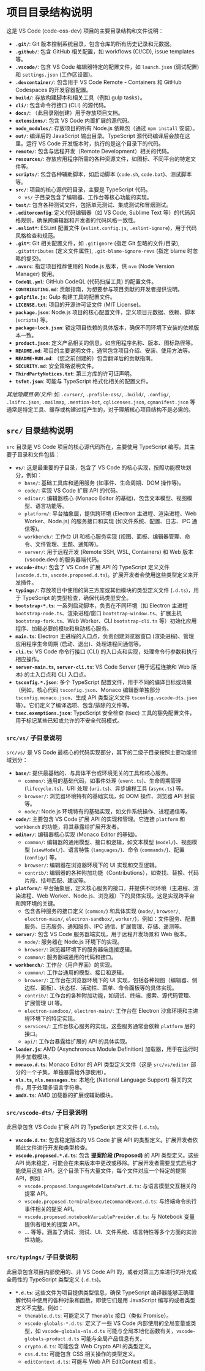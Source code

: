 # 项目目录结构说明

这是 VS Code (code-oss-dev) 项目的主要目录结构和文件说明：

*   **`.git/`**: Git 版本控制系统目录，包含仓库的所有历史记录和元数据。
*   **`.github/`**: 包含 GitHub 相关配置，如 workflows (CI/CD), issue templates 等。
*   **`.vscode/`**: 包含 VS Code 编辑器特定的配置文件，如 `launch.json` (调试配置) 和 `settings.json` (工作区设置)。
*   **`.devcontainer/`**: 包含用于 VS Code Remote - Containers 和 GitHub Codespaces 的开发容器配置。
*   **`build/`**: 存放构建脚本和相关工具（例如 gulp tasks）。
*   **`cli/`**: 包含命令行接口 (CLI) 的源代码。
*   **`docs/`**: （此目录刚创建）用于存放项目文档。
*   **`extensions/`**: 包含 VS Code 内置扩展的源代码。
*   **`node_modules/`**: 存放项目的所有 Node.js 依赖包（通过 `npm install` 安装）。
*   **`out/`**: 编译后的 JavaScript 输出目录。TypeScript 源代码编译后会放在这里。运行 VS Code 开发版本时，执行的是这个目录下的代码。
*   **`remote/`**: 包含与远程开发（Remote Development）相关的代码。
*   **`resources/`**: 存放应用程序所需的各种资源文件，如图标、不同平台的特定文件等。
*   **`scripts/`**: 包含各种辅助脚本，如启动脚本 (`code.sh`, `code.bat`)、测试脚本等。
*   **`src/`**: 项目的核心源代码目录，主要是 TypeScript 代码。
    *   `vs/` 子目录包含了编辑器、工作台等核心功能的实现。
*   **`test/`**: 包含各种测试文件，包括单元测试、集成测试和冒烟测试。
*   **`.editorconfig`**: 定义代码编辑器（如 VS Code, Sublime Text 等）的代码风格规则，确保跨编辑器和开发者的代码风格一致性。
*   **`.eslint*`**: ESLint 配置文件 (`eslint.config.js`, `.eslint-ignore`)，用于代码风格检查和规范。
*   **`.git*`**: Git 相关配置文件，如 `.gitignore` (指定 Git 忽略的文件/目录), `.gitattributes` (定义文件属性), `.git-blame-ignore-revs` (指定 blame 时忽略的提交)。
*   **`.nvmrc`**: 指定项目推荐使用的 Node.js 版本，供 `nvm` (Node Version Manager) 使用。
*   **`CodeQL.yml`**: GitHub CodeQL (代码扫描工具) 的配置文件。
*   **`CONTRIBUTING.md`**: 贡献指南，为想要参与项目贡献的开发者提供说明。
*   **`gulpfile.js`**: Gulp 构建工具的配置文件。
*   **`LICENSE.txt`**: 项目的开源许可证文件 (MIT License)。
*   **`package.json`**: Node.js 项目的核心配置文件，定义项目元数据、依赖、脚本 (`scripts`) 等。
*   **`package-lock.json`**: 锁定项目依赖的具体版本，确保不同环境下安装的依赖版本一致。
*   **`product.json`**: 定义产品相关的信息，如应用程序名称、版本、图标路径等。
*   **`README.md`**: 项目的主要说明文件，通常包含项目介绍、安装、使用方法等。
*   **`README-RUN.md`**: （您之前创建的）包含翻译后的贡献指南。
*   **`SECURITY.md`**: 安全策略说明文件。
*   **`ThirdPartyNotices.txt`**: 第三方库的许可证声明。
*   **`tsfmt.json`**: 可能与 TypeScript 格式化相关的配置文件。

*其他隐藏目录/文件*: 如 `.cursor/`, `.profile-oss/`, `.build/`, `.config/`, `.lsifrc.json`, `.mailmap`, `.mention-bot`, `cglicenses.json`, `cgmanifest.json` 等通常是特定工具、缓存或构建过程产生的，对于理解核心项目结构不是必需的。


## `src/` 目录结构说明

`src` 目录是 VS Code 项目的核心源代码所在，主要使用 TypeScript 编写。其主要子目录和文件包括：

*   **`vs/`**: 这是最重要的子目录，包含了 VS Code 的核心实现，按照功能模块划分，例如：
    *   `base/`: 基础工具库和通用服务 (如事件、生命周期、DOM 操作等)。
    *   `code/`: 实现 VS Code 扩展 API 的代码。
    *   `editor/`: 编辑器核心 (Monaco Editor 的基础)，包含文本模型、视图模型、语言功能等。
    *   `platform/`: 平台抽象层，提供跨环境 (Electron 主进程、渲染进程、Web Worker、Node.js) 的服务接口和实现 (如文件系统、配置、日志、IPC 通信等)。
    *   `workbench/`: 工作台 UI 和核心服务实现 (视图、面板、编辑器管理、命令、文件管理、主题、通知等)。
    *   `server/`: 用于远程开发 (Remote SSH, WSL, Containers) 和 Web 版本 (vscode.dev) 的服务器端代码。
*   **`vscode-dts/`**: 包含了 VS Code 扩展 API 的 TypeScript 定义文件 (`vscode.d.ts`, `vscode.proposed.d.ts`)。扩展开发者会使用这些类型定义来开发插件。
*   **`typings/`**: 存放项目中使用的第三方库或其他模块的类型定义文件 (`.d.ts`)，用于 TypeScript 的类型检查，确保代码类型安全。
*   **`bootstrap-*.ts`**: 一系列启动脚本，负责在不同环境（如 Electron 主进程 `bootstrap-node.ts`、渲染进程/窗口 `bootstrap-window.ts`、扩展主机 `bootstrap-fork.ts`、Web Worker、CLI `bootstrap-cli.ts` 等）初始化应用程序、加载必要的模块和启动核心服务。
*   **`main.ts`**: Electron 主进程的入口点，负责创建浏览器窗口 (渲染进程)、管理应用程序生命周期 (启动、退出)、处理进程间通信等。
*   **`cli.ts`**: VS Code 命令行接口 (CLI) 的入口点和实现，处理命令行参数和执行相应操作。
*   **`server-main.ts`, `server-cli.ts`**: VS Code Server (用于远程连接和 Web 版本) 的主入口点和 CLI 入口点。
*   **`tsconfig.*.json`**: 多个 TypeScript 配置文件，用于不同的编译目标或场景（例如，核心代码 `tsconfig.json`、Monaco 编辑器单独部分 `tsconfig.monaco.json`、生成 API 类型定义文件 `tsconfig.vscode-dts.json` 等）。它们定义了编译选项、包含/排除的文件等。
*   **`tsec.exemptions.json`**: TypeScript 安全检查 (tsec) 工具的豁免配置文件，用于标记某些已知或允许的不安全代码模式。


### `src/vs/` 子目录说明

`src/vs/` 是 VS Code 最核心的代码实现部分，其下的二级子目录按照主要功能领域划分：

*   **`base/`**: 提供最基础的、与具体平台或环境无关的工具和核心服务。
    *   `common/`: 通用的基础代码，如事件处理 (`event.ts`)、生命周期管理 (`lifecycle.ts`)、URI 处理 (`uri.ts`)、异步编程工具 (`async.ts`) 等。
    *   `browser/`: 浏览器环境特有的基础实现，如 DOM 操作、浏览器 API 封装等。
    *   `node/`: Node.js 环境特有的基础实现，如文件系统操作、进程通信等。
*   **`code/`**: 主要包含 VS Code 扩展 API 的实现和管理。它连接 `platform` 和 `workbench` 的功能，将其暴露给扩展开发者。
*   **`editor/`**: 编辑器核心实现 (Monaco Editor 的基础)。
    *   `common/`: 编辑器的通用模型、接口和逻辑，如文本模型 (`model/`)、视图模型 (`viewModel/`)、语言特性 (`languages/`)、命令 (`commands/`)、配置 (`config/`) 等。
    *   `browser/`: 编辑器在浏览器环境下的 UI 实现和交互逻辑。
    *   `contrib/`: 编辑器的各种附加功能（Contributions），如查找、替换、代码片段、括号匹配、建议等。
*   **`platform/`**: 平台抽象层，定义核心服务的接口，并提供不同环境（主进程、渲染进程、Web Worker、Node.js、浏览器）下的具体实现。这是实现跨平台和跨环境的关键。
    *   包含各种服务的接口定义 (`common/`) 和具体实现 (`node/`, `browser/`, `electron-main/`, `electron-sandbox/`, `worker/`)，例如：文件服务、配置服务、日志服务、通知服务、IPC 通信、扩展管理、存储、遥测等。
*   **`server/`**: 包含 VS Code 服务器端实现，用于远程开发场景和 Web 版本。
    *   `node/`: 服务器在 Node.js 环境下的实现。
    *   `browser/`: 浏览器环境下的服务器端连接逻辑。
    *   `common/`: 服务器端通用的代码和接口。
*   **`workbench/`**: 工作台（用户界面）的实现。
    *   `common/`: 工作台通用的模型、接口和逻辑。
    *   `browser/`: 工作台在浏览器环境下的 UI 实现，包括各种视图（编辑器、侧边栏、面板）、状态栏、活动栏、菜单、命令面板等的具体实现。
    *   `contrib/`: 工作台的各种附加功能，如调试、终端、搜索、源代码管理、扩展管理 UI 等。
    *   `electron-sandbox/`, `electron-main/`: 工作台在 Electron 沙盒环境和主进程环境下的特定实现。
    *   `services/`: 工作台核心服务的实现，这些服务通常会依赖 `platform` 层的接口。
    *   `api/`: 工作台暴露给扩展的 API 的具体实现。
*   **`loader.js`**: AMD (Asynchronous Module Definition) 加载器，用于在运行时异步加载模块。
*   **`monaco.d.ts`**: Monaco Editor 的 API 类型定义文件（这是 `src/vs/editor` 部分的一个子集，单独暴露给外部使用）。
*   **`nls.ts`, `nls.messages.ts`**: 本地化 (National Language Support) 相关的文件，用于处理多语言字符串。
*   **`amdX.ts`**: AMD 加载器的扩展或辅助模块。

### `src/vscode-dts/` 子目录说明

此目录包含 VS Code 扩展 API 的 TypeScript 定义文件 (`.d.ts`)。

*   **`vscode.d.ts`**: 包含稳定版本的 VS Code 扩展 API 的类型定义。扩展开发者依赖此文件进行开发和类型检查。
*   **`vscode.proposed.*.d.ts`**: 包含 **提案阶段 (Proposed)** 的 API 类型定义。这些 API 尚未稳定，可能会在未来版本中更改或移除。扩展开发者需要显式启用才能使用这些 API。这个目录下有大量文件，每个文件对应一个特定的提案 API，例如：
    *   `vscode.proposed.languageModelDataPart.d.ts`: 与语言模型交互相关的提案 API。
    *   `vscode.proposed.terminalExecuteCommandEvent.d.ts`: 与终端命令执行事件相关的提案 API。
    *   `vscode.proposed.notebookVariableProvider.d.ts`: 与 Notebook 变量提供者相关的提案 API。
    *   ... 等等，涵盖了调试、测试、UI、文件系统、语言特性等多个方面的实验性功能。

### `src/typings/` 子目录说明

此目录包含项目内部使用的、非 VS Code API 的，或者对第三方库进行的补充或全局性的 TypeScript 类型定义 (`.d.ts`)。

*   **`*.d.ts`**: 这些文件为项目提供类型信息，确保 TypeScript 编译器能够正确理解代码中使用的各种对象和函数，即使它们是用 JavaScript 编写的或者类型定义不完整。例如：
    *   `thenable.d.ts`: 可能定义了 `Thenable` 接口（类似 Promise）。
    *   `vscode-globals-*.d.ts`: 定义了一些 VS Code 内部使用的全局变量或类型，如 `vscode-globals-nls.d.ts` 可能与全局本地化函数有关，`vscode-globals-product.d.ts` 可能与全局产品信息有关。
    *   `crypto.d.ts`: 可能包含 Web Crypto API 的类型定义。
    *   `css.d.ts`: 可能包含 CSS 相关操作的类型定义。
    *   `editContext.d.ts`: 可能与 Web API EditContext 相关。
